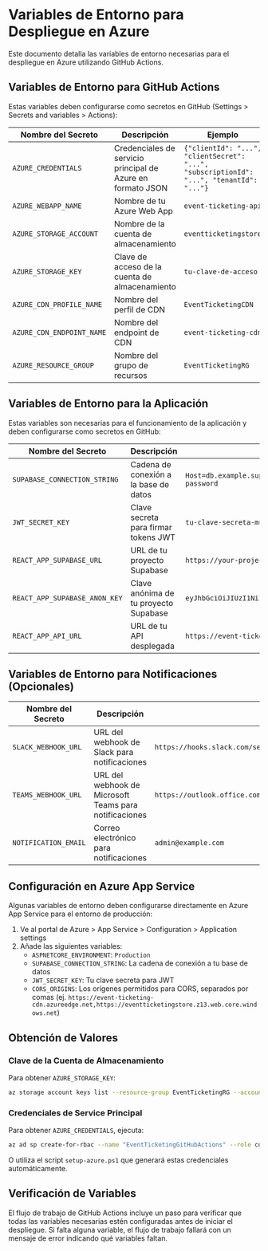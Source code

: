 # Variables de Entorno para Despliegue en Azure

Este documento detalla las variables de entorno necesarias para el despliegue en Azure utilizando GitHub Actions.

## Variables de Entorno para GitHub Actions

Estas variables deben configurarse como secretos en GitHub (Settings > Secrets and variables > Actions):

| Nombre del Secreto | Descripción | Ejemplo |
|-------------------|-------------|--------|
| `AZURE_CREDENTIALS` | Credenciales de servicio principal de Azure en formato JSON | `{"clientId": "...", "clientSecret": "...", "subscriptionId": "...", "tenantId": "..."}` |
| `AZURE_WEBAPP_NAME` | Nombre de tu Azure Web App | `event-ticketing-api` |
| `AZURE_STORAGE_ACCOUNT` | Nombre de la cuenta de almacenamiento | `eventticketingstore` |
| `AZURE_STORAGE_KEY` | Clave de acceso de la cuenta de almacenamiento | `tu-clave-de-acceso` |
| `AZURE_CDN_PROFILE_NAME` | Nombre del perfil de CDN | `EventTicketingCDN` |
| `AZURE_CDN_ENDPOINT_NAME` | Nombre del endpoint de CDN | `event-ticketing-cdn` |
| `AZURE_RESOURCE_GROUP` | Nombre del grupo de recursos | `EventTicketingRG` |

## Variables de Entorno para la Aplicación

Estas variables son necesarias para el funcionamiento de la aplicación y deben configurarse como secretos en GitHub:

| Nombre del Secreto | Descripción | Ejemplo |
|-------------------|-------------|--------|
| `SUPABASE_CONNECTION_STRING` | Cadena de conexión a la base de datos | `Host=db.example.supabase.co;Database=postgres;Username=postgres;Password=your-password` |
| `JWT_SECRET_KEY` | Clave secreta para firmar tokens JWT | `tu-clave-secreta-muy-segura` |
| `REACT_APP_SUPABASE_URL` | URL de tu proyecto Supabase | `https://your-project.supabase.co` |
| `REACT_APP_SUPABASE_ANON_KEY` | Clave anónima de tu proyecto Supabase | `eyJhbGciOiJIUzI1NiIsInR5cCI6IkpXVCJ9...` |
| `REACT_APP_API_URL` | URL de tu API desplegada | `https://event-ticketing-api.azurewebsites.net` |

## Variables de Entorno para Notificaciones (Opcionales)

| Nombre del Secreto | Descripción | Ejemplo |
|-------------------|-------------|--------|
| `SLACK_WEBHOOK_URL` | URL del webhook de Slack para notificaciones | `https://hooks.slack.com/services/T00000000/B00000000/XXXXXXXXXXXXXXXXXXXXXXXX` |
| `TEAMS_WEBHOOK_URL` | URL del webhook de Microsoft Teams para notificaciones | `https://outlook.office.com/webhook/...` |
| `NOTIFICATION_EMAIL` | Correo electrónico para notificaciones | `admin@example.com` |

## Configuración en Azure App Service

Algunas variables de entorno deben configurarse directamente en Azure App Service para el entorno de producción:

1. Ve al portal de Azure > App Service > Configuration > Application settings
2. Añade las siguientes variables:
   - `ASPNETCORE_ENVIRONMENT`: `Production`
   - `SUPABASE_CONNECTION_STRING`: La cadena de conexión a tu base de datos
   - `JWT_SECRET_KEY`: Tu clave secreta para JWT
   - `CORS_ORIGINS`: Los orígenes permitidos para CORS, separados por comas (ej. `https://event-ticketing-cdn.azureedge.net,https://eventticketingstore.z13.web.core.windows.net`)

## Obtención de Valores

### Clave de la Cuenta de Almacenamiento

Para obtener `AZURE_STORAGE_KEY`:

```bash
az storage account keys list --resource-group EventTicketingRG --account-name eventticketingstore --query "[0].value" -o tsv
```

### Credenciales de Service Principal

Para obtener `AZURE_CREDENTIALS`, ejecuta:

```bash
az ad sp create-for-rbac --name "EventTicketingGitHubActions" --role contributor --scopes /subscriptions/{subscription-id}/resourceGroups/{resource-group} --sdk-auth
```

O utiliza el script `setup-azure.ps1` que generará estas credenciales automáticamente.

## Verificación de Variables

El flujo de trabajo de GitHub Actions incluye un paso para verificar que todas las variables necesarias estén configuradas antes de iniciar el despliegue. Si falta alguna variable, el flujo de trabajo fallará con un mensaje de error indicando qué variables faltan.